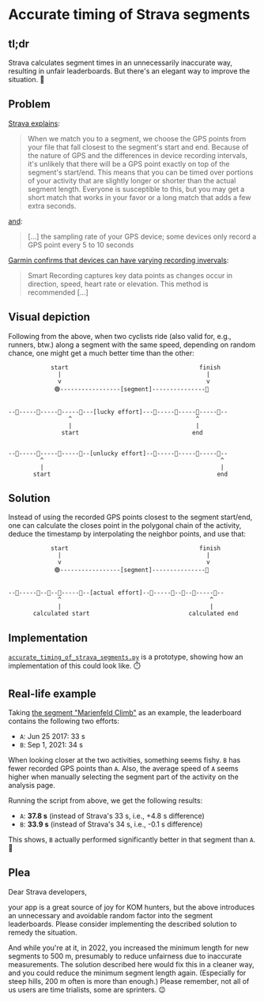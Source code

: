 # Accurate timing of Strava segments

## tl;dr

Strava calculates segment times in an unnecessarily inaccurate way, resulting in unfair leaderboards. But there's an elegant way to improve the situation. 🌈

## Problem

[Strava explains](https://support.strava.com/hc/en-us/articles/216918187-Segment-Matching-Issues):

> When we match you to a segment, we choose the GPS points from your file that fall closest to the segment's start and end. Because of the nature of GPS and the differences in device recording intervals, it's unlikely that there will be a GPS point exactly on top of the segment's start/end. This means that you can be timed over portions of your activity that are slightly longer or shorter than the actual segment length. Everyone is susceptible to this, but you may get a short match that works in your favor or a long match that adds a few extra seconds.

[and](https://support.strava.com/hc/en-us/articles/216918227-Optimizing-Segment-Creation-how-to-create-good-segments#short):
> [...] the sampling rate of your GPS device; some devices only record a GPS point every 5 to 10 seconds

[Garmin confirms that devices can have varying recording invervals](https://support.garmin.com/en-US/?faq=s4w6kZmbmK0P6l20SgpW28):
> Smart Recording captures key data points as changes occur in direction, speed, heart rate or elevation. This method is recommended [...]


## Visual depiction

Following from the above, when two cyclists ride (also valid for, e.g., runners, btw.) along a segment with the same speed, depending on random chance, one might get a much better time than the other:

```
            start                                     finish
              |                                         |
              v                                         v
             🟢-----------------[segment]---------------🏁


--🔴-----🔴-----🔵-----🔵---[lucky effort]---🔵-----🔵-----🔴-----🔴--
                 ^                                   ^
                 |                                   |
               start                                end


--🔴-----🔵-----🔵-----🔵--[unlucky effort]--🔵-----🔵-----🔵-----🔴--
         ^                                                  ^
         |                                                  |
       start                                               end
```

## Solution

Instead of using the recorded GPS points closest to the segment start/end, one can calculate the closes point in the polygonal chain of the activity, deduce the timestamp by interpolating the neighbor points, and use that:

```
            start                                     finish
              |                                         |
              v                                         v
             🟢-----------------[segment]---------------🏁


--🔴-----🔴--🔵--🔵-----🔵--[actual effort]--🔵-----🔵--🔵--🔴-----🔴--
              ^                                          ^
              |                                          |
       calculated start                            calculated end
```

## Implementation

[`accurate_timing_of_strava_segments.py`](accurate_timing_of_strava_segments/accurate_timing_of_strava_segments.py) is a prototype, showing how an implementation of this could look like. ⏱️

## Real-life example

Taking [the segment "Marienfeld Climb"](https://www.strava.com/segments/4391619) as an example, the leaderboard contains the following two efforts:
- `A`: Jun 25 2017: 33 s
- `B`: Sep 1, 2021: 34 s

When looking closer at the two activities, something seems fishy. `B` has fewer recorded GPS points than `A`. Also, the average speed of `A` seems higher when manually selecting the segment part of the activity on the analysis page.

Running the script from above, we get the following results:
- `A`: **37.8 s** (instead of Strava's 33 s, i.e., +4.8 s difference)
- `B`: **33.9 s** (instead of Strava's 34 s, i.e., -0.1 s difference)

This shows, `B` actually performed significantly better in that segment than `A`. 🚀

## Plea

Dear Strava developers,

your app is a great source of joy for KOM hunters, but the above introduces an unnecessary and avoidable random factor into the segment leaderboards. Please consider implementing the described solution to remedy the situation.

And while you're at it, in 2022, you increased the minimum length for new segments to 500 m, presumably to reduce unfairness due to inaccurate measurements. The solution described here would fix this in a cleaner way, and you could reduce the minimum segment length again. (Especially for steep hills, 200 m often is more than enough.) Please remember, not all of us users are time trialists, some are sprinters. 😉
